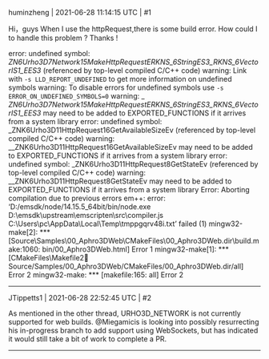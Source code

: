 huminzheng | 2021-06-28 11:14:15 UTC | #1

Hi，guys
When I use the httpRequest,there is some build error. How could I to handle this problem ? Thanks !

error: undefined symbol: *ZN6Urho3D7Network15MakeHttpRequestERKNS_6StringES3_RKNS_6VectorIS1_EES3* (referenced by top-level compiled C/C++ code)
warning: Link with `-s LLD_REPORT_UNDEFINED` to get more information on undefined symbols
warning: To disable errors for undefined symbols use `-s ERROR_ON_UNDEFINED_SYMBOLS=0`
warning: _ *ZN6Urho3D7Network15MakeHttpRequestERKNS_6StringES3_RKNS_6VectorIS1_EES3* may need to be added to EXPORTED_FUNCTIONS if it arrives from a system library
error: undefined symbol: _ZNK6Urho3D11HttpRequest16GetAvailableSizeEv (referenced by top-level compiled C/C++ code)
warning: __ZNK6Urho3D11HttpRequest16GetAvailableSizeEv may need to be added to EXPORTED_FUNCTIONS if it arrives from a system library
error: undefined symbol: _ZNK6Urho3D11HttpRequest8GetStateEv (referenced by top-level compiled C/C++ code)
warning: __ZNK6Urho3D11HttpRequest8GetStateEv may need to be added to EXPORTED_FUNCTIONS if it arrives from a system library
Error: Aborting compilation due to previous errors
em++: error: ‘D:/emsdk/node/14.15.5_64bit/bin/node.exe D:\emsdk\upstream\emscripten\src\compiler.js C:\Users\pc\AppData\Local\Temp\tmppgqrv48i.txt’ failed (1)
mingw32-make[2]: *** [Source\Samples\00_Aphro3DWeb\CMakeFiles\00_Aphro3DWeb.dir\build.make:1060: bin/00_Aphro3DWeb.html] Error 1
mingw32-make[1]: *** [CMakeFiles\Makefile2:1234: Source/Samples/00_Aphro3DWeb/CMakeFiles/00_Aphro3DWeb.dir/all] Error 2
mingw32-make: *** [makefile:165: all] Error 2

-------------------------

JTippetts1 | 2021-06-28 22:52:45 UTC | #2

As mentioned in the other thread, URHO3D_NETWORK is not currently supported for web builds. @Miegamicis is looking into possibly resurrecting his in-progress branch to add support using WebSockets, but has indicated it would still take a bit of work to complete a PR.

-------------------------

